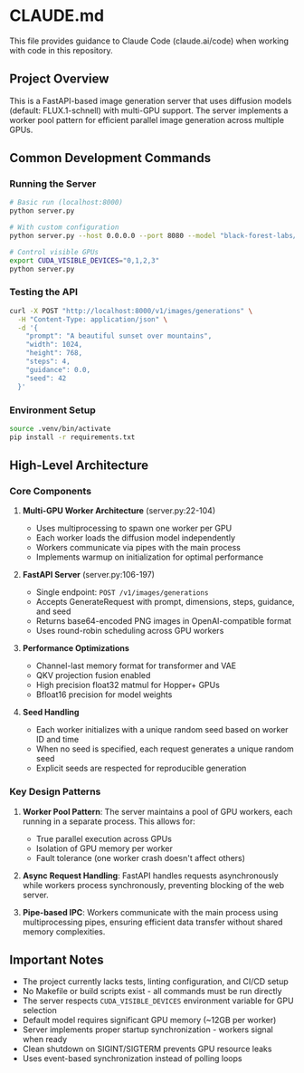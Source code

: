 # CLAUDE.md

This file provides guidance to Claude Code (claude.ai/code) when working with code in this repository.

## Project Overview

This is a FastAPI-based image generation server that uses diffusion models (default: FLUX.1-schnell) with multi-GPU support. The server implements a worker pool pattern for efficient parallel image generation across multiple GPUs.

## Common Development Commands

### Running the Server
```bash
# Basic run (localhost:8000)
python server.py

# With custom configuration
python server.py --host 0.0.0.0 --port 8080 --model "black-forest-labs/FLUX.1-schnell" --num-gpus 4

# Control visible GPUs
export CUDA_VISIBLE_DEVICES="0,1,2,3"
python server.py
```

### Testing the API
```bash
curl -X POST "http://localhost:8000/v1/images/generations" \
  -H "Content-Type: application/json" \
  -d '{
    "prompt": "A beautiful sunset over mountains",
    "width": 1024,
    "height": 768,
    "steps": 4,
    "guidance": 0.0,
    "seed": 42
  }'
```

### Environment Setup
```bash
source .venv/bin/activate
pip install -r requirements.txt
```

## High-Level Architecture

### Core Components

1. **Multi-GPU Worker Architecture** (server.py:22-104)
   - Uses multiprocessing to spawn one worker per GPU
   - Each worker loads the diffusion model independently
   - Workers communicate via pipes with the main process
   - Implements warmup on initialization for optimal performance

2. **FastAPI Server** (server.py:106-197)
   - Single endpoint: `POST /v1/images/generations`
   - Accepts GenerateRequest with prompt, dimensions, steps, guidance, and seed
   - Returns base64-encoded PNG images in OpenAI-compatible format
   - Uses round-robin scheduling across GPU workers

3. **Performance Optimizations**
   - Channel-last memory format for transformer and VAE
   - QKV projection fusion enabled
   - High precision float32 matmul for Hopper+ GPUs
   - Bfloat16 precision for model weights

4. **Seed Handling**
   - Each worker initializes with a unique random seed based on worker ID and time
   - When no seed is specified, each request generates a unique random seed
   - Explicit seeds are respected for reproducible generation

### Key Design Patterns

1. **Worker Pool Pattern**: The server maintains a pool of GPU workers, each running in a separate process. This allows for:
   - True parallel execution across GPUs
   - Isolation of GPU memory per worker
   - Fault tolerance (one worker crash doesn't affect others)

2. **Async Request Handling**: FastAPI handles requests asynchronously while workers process synchronously, preventing blocking of the web server.

3. **Pipe-based IPC**: Workers communicate with the main process using multiprocessing pipes, ensuring efficient data transfer without shared memory complexities.

## Important Notes

- The project currently lacks tests, linting configuration, and CI/CD setup
- No Makefile or build scripts exist - all commands must be run directly
- The server respects `CUDA_VISIBLE_DEVICES` environment variable for GPU selection
- Default model requires significant GPU memory (~12GB per worker)
- Server implements proper startup synchronization - workers signal when ready
- Clean shutdown on SIGINT/SIGTERM prevents GPU resource leaks
- Uses event-based synchronization instead of polling loops